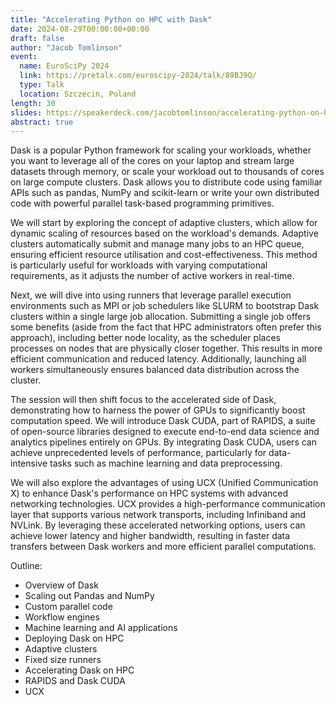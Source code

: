 ```yaml
---
title: "Accelerating Python on HPC with Dask"
date: 2024-08-29T00:00:00+00:00
draft: false
author: "Jacob Tomlinson"
event:
  name: EuroSciPy 2024
  link: https://pretalx.com/euroscipy-2024/talk/89BJ9Q/
  type: Talk
  location: Szczecin, Poland
length: 30
slides: https://speakerdeck.com/jacobtomlinson/accelerating-python-on-hpc-with-dask-and-rapids
abstract: true
---
```


Dask is a popular Python framework for scaling your workloads, whether you want to leverage all of the cores on your laptop and stream large datasets through memory, or scale your workload out to thousands of cores on large compute clusters. Dask allows you to distribute code using familiar APIs such as pandas, NumPy and scikit-learn or write your own distributed code with powerful parallel task-based programming primitives.

We will start by exploring the concept of adaptive clusters, which allow for dynamic scaling of resources based on the workload's demands. Adaptive clusters automatically submit and manage many jobs to an HPC queue, ensuring efficient resource utilisation and cost-effectiveness. This method is particularly useful for workloads with varying computational requirements, as it adjusts the number of active workers in real-time.

Next, we will dive into using runners that leverage parallel execution environments such as MPI or job schedulers like SLURM to bootstrap Dask clusters within a single large job allocation. Submitting a single job offers some benefits (aside from the fact that HPC administrators often prefer this approach), including better node locality, as the scheduler places processes on nodes that are physically closer together. This results in more efficient communication and reduced latency. Additionally, launching all workers simultaneously ensures balanced data distribution across the cluster.

The session will then shift focus to the accelerated side of Dask, demonstrating how to harness the power of GPUs to significantly boost computation speed. We will introduce Dask CUDA, part of RAPIDS, a suite of open-source libraries designed to execute end-to-end data science and analytics pipelines entirely on GPUs. By integrating Dask CUDA, users can achieve unprecedented levels of performance, particularly for data-intensive tasks such as machine learning and data preprocessing.

We will also explore the advantages of using UCX (Unified Communication X) to enhance Dask's performance on HPC systems with advanced networking technologies. UCX provides a high-performance communication layer that supports various network transports, including Infiniband and NVLink. By leveraging these accelerated networking options, users can achieve lower latency and higher bandwidth, resulting in faster data transfers between Dask workers and more efficient parallel computations.

Outline:
- Overview of Dask
- Scaling out Pandas and NumPy
- Custom parallel code
- Workflow engines
- Machine learning and AI applications
- Deploying Dask on HPC
- Adaptive clusters
- Fixed size runners
- Accelerating Dask on HPC
- RAPIDS and Dask CUDA
- UCX
